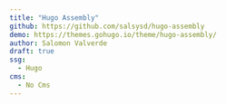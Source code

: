 ```yaml
---
title: "Hugo Assembly"
github: https://github.com/salsysd/hugo-assembly
demo: https://themes.gohugo.io/theme/hugo-assembly/
author: Salomon Valverde
draft: true
ssg:
  - Hugo
cms:
  - No Cms
---
```

